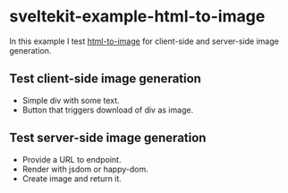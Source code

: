 # sveltekit-example-html-to-image

In this example I test [html-to-image](https://github.com/bubkoo/html-to-image) for client-side and server-side image generation.

## Test client-side image generation

- Simple div with some text.
- Button that triggers download of div as image.

## Test server-side image generation

- Provide a URL to endpoint.
- Render with jsdom or happy-dom.
- Create image and return it.
